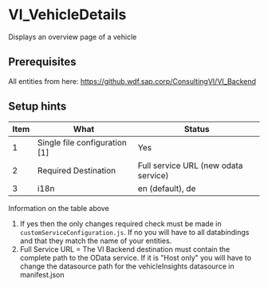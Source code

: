# VI_VehicleDetails
Displays an overview page of a vehicle

## Prerequisites
All entities from here: https://github.wdf.sap.corp/ConsultingVI/VI_Backend

## Setup hints

| Item | What | Status |
|---|-------|----|
| 1 | Single file configuration [1] | Yes |
| 2 | Required Destination | Full service URL (new odata service) |
| 3 | i18n | en (default), de |

Information on the table above
1)  If yes then the only changes required check must be made in ```customServiceConfiguration.js```. If no you will have to all databindings and that they match the name of your entities.
2) Full Service URL = The VI Backend destination must contain the complete path to the OData service. If it is "Host only" you will have to change the datasource path for the vehicleInsights datasource in manifest.json